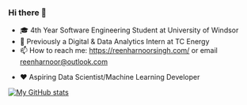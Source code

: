 ### Hi there 👋

<!--
**reenharnoorsingh/reenharnoorsingh** is a ✨ _special_ ✨ repository because its `README.md` (this file) appears on your GitHub profile.-->


<!-- - 🔭 I’m currently working on a Face and Smile Detection Software-->
- 🎓 4th Year Software Engineering Student at University of Windsor
- 🌱 Previously a Digital & Data Analytics Intern at TC Energy
- 📫 How to reach me: https://reenharnoorsingh.com/ or email reenharnoor@outlook.com
<!---- ⚡ Fun fact: “A TV series I’ve watched all the way through more than once is The Office”-->
- ❤ Aspiring Data Scientist/Machine Learning Developer
<!--- - 💬 Ask me about anything Soccer-->


[![My GitHub stats](https://github-readme-stats.vercel.app/api?username=reenharnoorsingh&count_private=true&show_icons=true&include_all_commits=true&theme=merko)](https://github.com/reenharnoorsingh/)
<!-- 
[![Top Langs](https://github-readme-stats.vercel.app/api/top-langs/?username=reenharnoorsingh&layout=compact&theme=merko)](https://github.com/reenharnoorsingh/) -->
